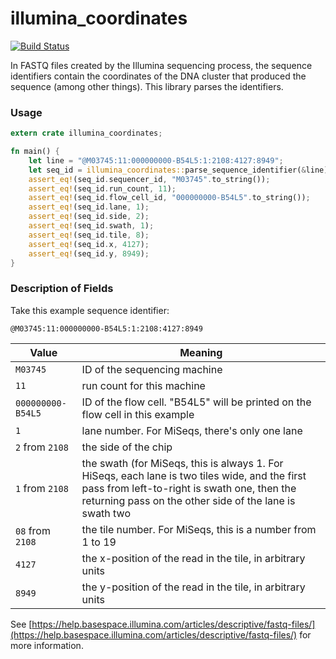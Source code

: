 # illumina_coordinates

[![Build Status](https://travis-ci.org/jimrybarski/illumina-coordinates.svg?branch=master)](https://travis-ci.org/jimrybarski/illumina-coordinates)

In FASTQ files created by the Illumina sequencing process, the sequence identifiers contain the coordinates of the DNA
cluster that produced the sequence (among other things). This library parses the identifiers.

### Usage

```rust
extern crate illumina_coordinates;

fn main() {
    let line = "@M03745:11:000000000-B54L5:1:2108:4127:8949";
    let seq_id = illumina_coordinates::parse_sequence_identifier(&line).unwrap();
    assert_eq!(seq_id.sequencer_id, "M03745".to_string());
    assert_eq!(seq_id.run_count, 11);
    assert_eq!(seq_id.flow_cell_id, "000000000-B54L5".to_string());
    assert_eq!(seq_id.lane, 1);
    assert_eq!(seq_id.side, 2);
    assert_eq!(seq_id.swath, 1);
    assert_eq!(seq_id.tile, 8);
    assert_eq!(seq_id.x, 4127);
    assert_eq!(seq_id.y, 8949);
}
```

### Description of Fields

Take this example sequence identifier:

`@M03745:11:000000000-B54L5:1:2108:4127:8949`

| Value | Meaning |
| --- | --- |
| `M03745` | ID of the sequencing machine |
| `11` | run count for this machine |
| `000000000-B54L5` | ID of the flow cell. "B54L5" will be printed on the flow cell in this example |
| `1` | lane number. For MiSeqs, there's only one lane |
| `2` from `2108` | the side of the chip |
| `1` from `2108` | the swath (for MiSeqs, this is always 1. For HiSeqs, each lane is two tiles wide, and the first pass from left-to-right is swath one, then the returning pass on the other side of the lane is swath two |
| `08` from `2108` | the tile number. For MiSeqs, this is a number from 1 to 19 |
| `4127` | the x-position of the read in the tile, in arbitrary units |
| `8949` | the y-position of the read in the tile, in arbitrary units |

See [https://help.basespace.illumina.com/articles/descriptive/fastq-files/](https://help.basespace.illumina.com/articles/descriptive/fastq-files/) for more information.
